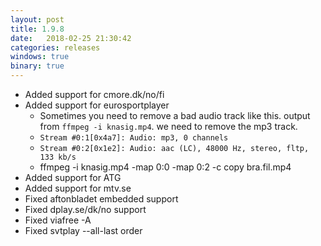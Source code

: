 ```yaml
---
layout: post
title: 1.9.8
date:   2018-02-25 21:30:42
categories: releases
windows: true
binary: true
---
```


* Added support for cmore.dk/no/fi
* Added support for eurosportplayer
    * Sometimes you need to remove a bad audio track like this. output from `ffmpeg -i knasig.mp4`. we need to remove the mp3 track.
    * `Stream #0:1[0x4a7]: Audio: mp3, 0 channels`
    * `Stream #0:2[0x1e2]: Audio: aac (LC), 48000 Hz, stereo, fltp, 133 kb/s`
    * ffmpeg -i knasig.mp4 -map 0:0 -map 0:2 -c copy bra.fil.mp4
* Added support for ATG
* Added support for mtv.se
* Fixed aftonbladet embedded support
* Fixed dplay.se/dk/no support
* Fixed viafree -A
* Fixed svtplay --all-last order
